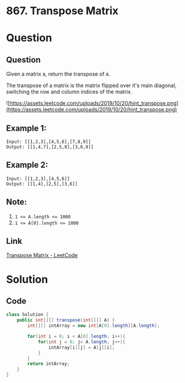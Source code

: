 # 867. Transpose Matrix

# Question

## Question

Given a matrix `A`, return the transpose of `A`.

The transpose of a matrix is the matrix flipped over it's main diagonal, switching the row and column indices of the matrix.

![https://assets.leetcode.com/uploads/2019/10/20/hint_transpose.png](https://assets.leetcode.com/uploads/2019/10/20/hint_transpose.png)

## **Example 1:**

```
Input: [[1,2,3],[4,5,6],[7,8,9]]
Output: [[1,4,7],[2,5,8],[3,6,9]]
```

## **Example 2:**

```
Input: [[1,2,3],[4,5,6]]
Output: [[1,4],[2,5],[3,6]]
```

## **Note:**

1. `1 <= A.length <= 1000`
2. `1 <= A[0].length <= 1000`

## Link

[Transpose Matrix - LeetCode](https://leetcode.com/problems/transpose-matrix/)

# Solution

## Code

```java
class Solution {
    public int[][] transpose(int[][] A) {
        int[][] intArray = new int[A[0].length][A.length];

        for(int i = 0; i < A[0].length; i++){
            for(int j = 0; j< A.length; j++){
                intArray[i][j] = A[j][i];
            }
        }
        return intArray;
    }
}
```
